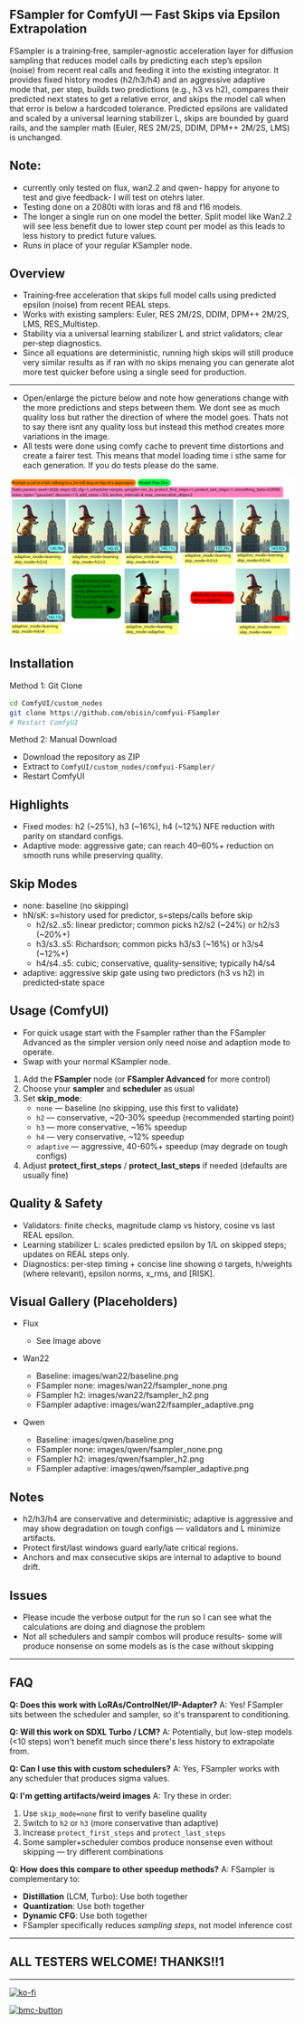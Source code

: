 ## **FSampler for ComfyUI — Fast Skips via Epsilon Extrapolation**

FSampler is a training‑free, sampler‑agnostic acceleration layer for diffusion sampling that reduces model calls by predicting each step’s epsilon  
(noise) from recent real calls and feeding it into the existing integrator. It provides fixed history modes (h2/h3/h4) and an aggressive adaptive   
mode that, per step, builds two predictions (e.g., h3 vs h2), compares their predicted next states to get a relative error, and skips the model call
when that error is below a hardcoded tolerance. Predicted epsilons are validated and scaled by a universal learning stabilizer L, skips are bounded 
by guard rails, and the sampler math (Euler, RES 2M/2S, DDIM, DPM++ 2M/2S, LMS) is unchanged.

## Note:
- currently only tested on flux, wan2.2 and qwen- happy for anyone to test and give feedback- I will test on otehrs later. 
- Testing done on a 2080ti with loras and f8 and f16 models. 
- The longer a single run on one model the better. Split model like Wan2.2 will see less benefit due to lower step count per model as this leads to less history to predict future values.
- Runs in place of your regular KSampler node.

## Overview
- Training‑free acceleration that skips full model calls using predicted epsilon (noise) from recent REAL steps.
- Works with existing samplers: Euler, RES 2M/2S, DDIM, DPM++ 2M/2S, LMS, RES_Multistep.
- Stability via a universal learning stabilizer L and strict validators; clear per‑step diagnostics.
- Since all equations are deterministic, running high skips will still produce very similar results as if ran with no skips menaing you can generate alot more test quicker before using a single seed for production.
---

- Open/enlarge the picture below and note how generations change with the more predictions and steps between them. We dont see as much quality loss but rather the direction of where the model goes. Thats not to say there isnt any quality loss but instead this method creates more variations in the image.
- All tests were done using comfy cache to prevent time distortions and create a fairer test. This means that model loading time i sthe same for each generation. If you do tests please do the same.

![article fsampler.jpg](article%20fsampler.jpg)


## Installation

Method 1: Git Clone
```bash
cd ComfyUI/custom_nodes
git clone https://github.com/obisin/comfyui-FSampler
# Restart ComfyUI
```

Method 2: Manual Download
- Download the repository as ZIP
- Extract to `ComfyUI/custom_nodes/comfyui-FSampler/`
- Restart ComfyUI

## Highlights
- Fixed modes: h2 (~25%), h3 (~16%), h4 (~12%) NFE reduction with parity on standard configs.
- Adaptive mode: aggressive gate; can reach 40–60%+ reduction on smooth runs while preserving quality.

## Skip Modes
- none: baseline (no skipping)
- hN/sK: s=history used for predictor, s=steps/calls before skip
  - h2/s2..s5: linear predictor; common picks h2/s2 (~24%) or h2/s3 (~20%+)
  - h3/s3..s5: Richardson; common picks h3/s3 (~16%) or h3/s4 (~12%+)
  - h4/s4..s5: cubic; conservative, quality-sensitive; typically h4/s4
- adaptive: aggressive skip gate using two predictors (h3 vs h2) in predicted‑state space

## Usage (ComfyUI)

- For quick usage start with the Fsampler rather than the FSampler Advanced as the simpler version only need noise and adaption mode to operate.
- Swap with your normal KSampler node. 

1. Add the **FSampler** node (or **FSampler Advanced** for more control)
2. Choose your **sampler** and **scheduler** as usual
3. Set **skip_mode**:
   - `none` — baseline (no skipping, use this first to validate)
   - `h2` — conservative, ~20-30% speedup (recommended starting point)
   - `h3` — more conservative, ~16% speedup
   - `h4` — very conservative, ~12% speedup
   - `adaptive` — aggressive, 40-60%+ speedup (may degrade on tough configs)
4. Adjust **protect_first_steps** / **protect_last_steps** if needed (defaults are usually fine)

## Quality & Safety
- Validators: finite checks, magnitude clamp vs history, cosine vs last REAL epsilon.
- Learning stabilizer L: scales predicted epsilon by 1/L on skipped steps; updates on REAL steps only.
- Diagnostics: per‑step timing + concise line showing σ targets, h/weights (where relevant), epsilon norms, x_rms, and [RISK].

## Visual Gallery (Placeholders)
- Flux
  - See  Image above

- Wan22
  - Baseline: images/wan22/baseline.png
  - FSampler none: images/wan22/fsampler_none.png
  - FSampler h2: images/wan22/fsampler_h2.png
  - FSampler adaptive: images/wan22/fsampler_adaptive.png

- Qwen
  - Baseline: images/qwen/baseline.png
  - FSampler none: images/qwen/fsampler_none.png
  - FSampler h2: images/qwen/fsampler_h2.png
  - FSampler adaptive: images/qwen/fsampler_adaptive.png


## Notes
- h2/h3/h4 are conservative and deterministic; adaptive is aggressive and may show degradation on tough configs — validators and L minimize artifacts.
- Protect first/last windows guard early/late critical regions.
- Anchors and max consecutive skips are internal to adaptive to bound drift.

## Issues
- Please incude the verbose output for the run so I can see what the calculations are doing and diagnose the problem
- Not all schedulers and samplr combos will produce results- some will produce nonsense on some models as is the case without skipping

---

## FAQ

**Q: Does this work with LoRAs/ControlNet/IP-Adapter?**
A: Yes! FSampler sits between the scheduler and sampler, so it's transparent to conditioning.

**Q: Will this work on SDXL Turbo / LCM?**
A: Potentially, but low-step models (<10 steps) won't benefit much since there's less history to extrapolate from.

**Q: Can I use this with custom schedulers?**
A: Yes, FSampler works with any scheduler that produces sigma values.

**Q: I'm getting artifacts/weird images**
A: Try these in order:
1. Use `skip_mode=none` first to verify baseline quality
2. Switch to `h2` or `h3` (more conservative than adaptive)
3. Increase `protect_first_steps` and `protect_last_steps`
4. Some sampler+scheduler combos produce nonsense even without skipping — try different combinations

**Q: How does this compare to other speedup methods?**
A: FSampler is complementary to:
- **Distillation** (LCM, Turbo): Use both together
- **Quantization**: Use both together
- **Dynamic CFG**: Use both together
- FSampler specifically reduces *sampling steps*, not model inference cost

---

## ALL TESTERS WELCOME! THANKS!!1
---

[![ko-fi](https://ko-fi.com/img/githubbutton_sm.svg)](https://ko-fi.com/G2G61M09C8)


<a href="https://buymeacoffee.com/obisin">
  <img width="110" height="31" alt="bmc-button" src="https://github.com/user-attachments/assets/a927697f-dabd-46ba-88ac-5b926a5e5a16" />
</a>

